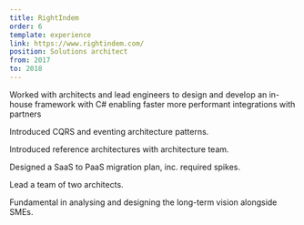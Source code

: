 ```yaml
---
title: RightIndem
order: 6
template: experience
link: https://www.rightindem.com/
position: Solutions architect
from: 2017
to: 2018
---
```


Worked with architects and lead engineers to design and develop an in-house framework with C# enabling faster more performant integrations with partners

Introduced CQRS and eventing architecture patterns.

Introduced reference architectures with architecture team.

Designed a SaaS to PaaS migration plan, inc. required spikes.

Lead a team of two architects.

Fundamental in analysing and designing the long-term vision alongside SMEs.
